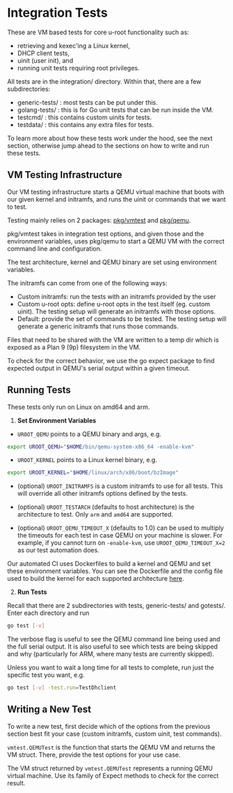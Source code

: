 # Integration Tests

These are VM based tests for core u-root functionality such as:

* retrieving and kexec'ing a Linux kernel,
* DHCP client tests,
* uinit (user init), and
* running unit tests requiring root privileges.

All tests are in the integration/ directory. Within that, there are a
few subdirectories:

* generic-tests/ : most tests can be put under this.
* golang-tests/ : this is for Go unit tests that can be run inside the VM.
* testcmd/ : this contains custom uinits for tests.
* testdata/ : this contains any extra files for tests.

To learn more about how these tests work under the hood, see the next section,
otherwise jump ahead to the sections on how to write and run these tests.

## VM Testing Infrastructure

Our VM testing infrastructure starts a QEMU virtual machine that boots with
our given kernel and initramfs, and runs the uinit or commands that we want to
test.

Testing mainly relies on 2 packages: [pkg/vmtest](/pkg/vmtest) and
[pkg/qemu](/pkg/qemu).

pkg/vmtest takes in integration test options, and given those and the
environment variables, uses pkg/qemu to start a QEMU VM with the correct command
line and configuration.

The test architecture, kernel and QEMU binary are set using environment
variables.

The initramfs can come from one of the following ways:
* Custom initramfs: run the tests with an initramfs provided by the user
* Custom u-root opts: define u-root opts in the test itself (eg. custom uinit).
  The testing setup will generate an initramfs with those options.
* Default: provide the set of commands to be tested. The testing setup
  will generate a generic initramfs that runs those commands.

Files that need to be shared with the VM are written to a temp dir which is
exposed as a Plan 9 (9p) filesystem in the VM.

To check for the correct behavior, we use the go expect package to find
expected output in QEMU's serial output within a given timeout.

## Running Tests

These tests only run on Linux on amd64 and arm.

1. **Set Environment Variables**

-   `UROOT_QEMU` points to a QEMU binary and args, e.g.

```sh
export UROOT_QEMU="$HOME/bin/qemu-system-x86_64 -enable-kvm"
```

-   `UROOT_KERNEL` points to a Linux kernel binary, e.g.

```sh
export UROOT_KERNEL="$HOME/linux/arch/x86/boot/bzImage"
```
-   (optional) `UROOT_INITRAMFS` is a custom initramfs to use for all tests.
    This will override all other initramfs options defined by the tests.

-   (optional) `UROOT_TESTARCH` (defaults to host architecture) is the
    architecture to test. Only `arm` and `amd64` are supported.

-   (optional) `UROOT_QEMU_TIMEOUT_X` (defaults to 1.0) can be used to multiply
    the timeouts for each test in case QEMU on your machine is slower. For
    example, if you cannot turn on `-enable-kvm`, use `UROOT_QEMU_TIMEOUT_X=2`
    as our test automation does.


Our automated CI uses Dockerfiles to build a kernel and QEMU and set these
environment variables. You can see the Dockerfile and the config file used to
build the kernel for each supported architecture [here](/.circleci/images).

2. **Run Tests**

Recall that there are 2 subdirectories with tests, generic-tests/ and gotests/.
Enter each directory and run

```sh
go test [-v]
```

The verbose flag is useful to see the QEMU command line being used and the full
serial output. It is also useful to see which tests are being skipped and why
(particularly for ARM, where many tests are currently skipped).

Unless you want to wait a long time for all tests to complete, run just the
specific test you want, e.g.

```sh
go test [-v] -test.run=TestDhclient
```

## Writing a New Test

To write a new test, first decide which of the options from the previous
section best fit your case (custom initramfs, custom uinit, test commands).

`vmtest.QEMUTest` is the function that starts the QEMU VM and returns the VM
struct. There, provide the test options for your use case.

The VM struct returned by `vmtest.QEMUTest` represents a running QEMU virtual
machine. Use its family of Expect methods to check for the correct result.

